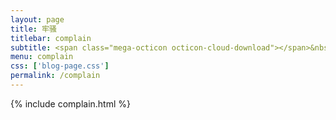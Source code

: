 ```yaml
---
layout: page
title: 牢骚
titlebar: complain
subtitle: <span class="mega-octicon octicon-cloud-download"></span>&nbsp;&nbsp;
menu: complain
css: ['blog-page.css']
permalink: /complain
---
```


{% include complain.html %}